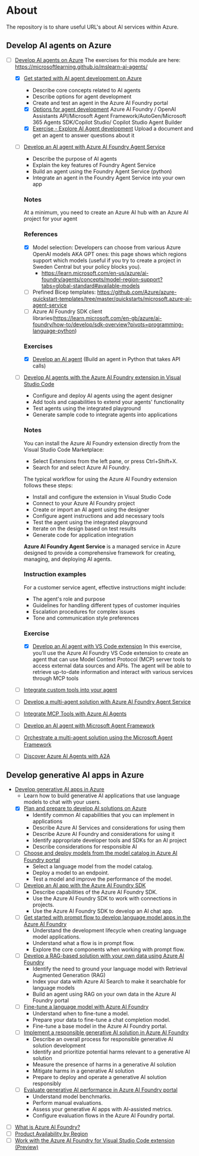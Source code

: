 # About
The repository is to share useful URL's about AI services within Azure.

## Develop AI agents on Azure
- [ ] [Develop AI agents on Azure](https://learn.microsoft.com/en-gb/training/paths/develop-ai-agents-on-azure/)
      The exercises for this module are here: https://microsoftlearning.github.io/mslearn-ai-agents/
  - [x] [Get started with AI agent development on Azure](https://learn.microsoft.com/en-gb/training/modules/ai-agent-fundamentals/)
    - Describe core concepts related to AI agents
    - Describe options for agent development
    - Create and test an agent in the Azure AI Foundry portal
    
     - [x] [Options for agent development](https://learn.microsoft.com/en-gb/training/modules/ai-agent-fundamentals/3-agent-development)
      Azure AI Foundry / OpenAI Assistants API/Microsoft Agent Framework/AutoGen/Microsoft 365 Agents SDK/Copilot Studio/ Copilot Studio Agent Builder
     - [x] [Exercise - Explore AI Agent development](https://microsoftlearning.github.io/mslearn-ai-agents/Instructions/01-agent-fundamentals.html)
    Upload a document and get an agent to answer questions about it
  - [ ] [Develop an AI agent with Azure AI Foundry Agent Service](https://learn.microsoft.com/en-gb/training/modules/develop-ai-agent-azure/)
    - Describe the purpose of AI agents
    - Explain the key features of Foundry Agent Service
    - Build an agent using the Foundry Agent Service (python)
    - Integrate an agent in the Foundry Agent Service into your own app
    ### Notes
    At a minimum, you need to create an Azure AI hub with an Azure AI project for your agent
    ### References
    - [x] Model selection: Developers can choose from various Azure OpenAI models AKA GPT ones: this page shows which regions support which models (useful if you try to create a project in Sweden Central but your policy blocks you). 
      - https://learn.microsoft.com/en-us/azure/ai-foundry/agents/concepts/model-region-support?tabs=global-standard#available-models
    - [ ] Prefined Bicep templates: https://github.com/Azure/azure-quickstart-templates/tree/master/quickstarts/microsoft.azure-ai-agent-service
    - [ ] Azure AI Foundry SDK client libraries(https://learn.microsoft.com/en-gb/azure/ai-foundry/how-to/develop/sdk-overview?pivots=programming-language-python)
    ### Exercises
    - [x] [Develop an AI agent](https://microsoftlearning.github.io/mslearn-ai-agents/Instructions/02-build-ai-agent.html) (Build an agent in Python that takes API calls)
  - [ ] [Develop AI agents with the Azure AI Foundry extension in Visual Studio Code](https://learn.microsoft.com/en-gb/training/modules/develop-ai-agents-vs-code/)
    - Configure and deploy AI agents using the agent designer
    - Add tools and capabilities to extend your agents' functionality
    - Test agents using the integrated playground
    - Generate sample code to integrate agents into applications
    ### Notes
      You can install the Azure AI Foundry extension directly from the Visual Studio Code Marketplace:
      - Select Extensions from the left pane, or press Ctrl+Shift+X.
      - Search for and select Azure AI Foundry.

      The typical workflow for using the Azure AI Foundry extension follows these steps:
      - Install and configure the extension in Visual Studio Code
      - Connect to your Azure AI Foundry project
      - Create or import an AI agent using the designer
      - Configure agent instructions and add necessary tools
      - Test the agent using the integrated playground
      - Iterate on the design based on test results
      - Generate code for application integration

    **Azure AI Foundry Agent Service**   is a managed service in Azure designed to provide a comprehensive framework for creating, managing, and deploying AI agents. 
    ### Instruction examples
    For a customer service agent, effective instructions might include:
    - The agent's role and purpose
    - Guidelines for handling different types of customer inquiries
    - Escalation procedures for complex issues
    - Tone and communication style preferences
    ### Exercise ###
    - [x] [Develop an AI agent with VS Code extension](https://microsoftlearning.github.io/mslearn-ai-agents/Instructions/07-build-agent-in-vs-code.html)
    In this exercise, you’ll use the Azure AI Foundry VS Code extension to create an agent that can use Model Context Protocol (MCP) server tools to access external data sources and APIs. The agent will be able to retrieve up-to-date information and interact with various services through MCP tools
  - [ ] [Integrate custom tools into your agent](https://learn.microsoft.com/en-gb/training/modules/build-agent-with-custom-tools/)
  - [ ] [Develop a multi-agent solution with Azure AI Foundry Agent Service](https://learn.microsoft.com/en-gb/training/modules/develop-multi-agent-azure-ai-foundry/)
  - [ ] [Integrate MCP Tools with Azure AI Agents](https://learn.microsoft.com/en-gb/training/modules/connect-agent-to-mcp-tools/)
  - [ ] [Develop an AI agent with Microsoft Agent Framework](https://learn.microsoft.com/en-gb/training/modules/develop-ai-agent-with-semantic-kernel/)
  - [ ] [Orchestrate a multi-agent solution using the Microsoft Agent Framework](https://learn.microsoft.com/en-gb/training/modules/orchestrate-semantic-kernel-multi-agent-solution/)
  - [ ] [Discover Azure AI Agents with A2A](https://learn.microsoft.com/en-gb/training/modules/discover-agents-with-a2a/)

## Develop generative AI apps in Azure

- [Develop generative AI apps in Azure](https://learn.microsoft.com/en-gb/training/paths/create-custom-copilots-ai-studio/)
  - Learn how to build generative AI applications that use language models to chat with your users.
  - [x] [Plan and prepare to develop AI solutions on Azure](https://learn.microsoft.com/en-gb/training/modules/prepare-azure-ai-development/)
    - Identify common AI capabilities that you can implement in applications 
    - Describe Azure AI Services and considerations for using them
    - Describe Azure AI Foundry and considerations for using it 
    - Identify appropriate developer tools and SDKs for an AI project
    - Describe considerations for responsible AI
  - [ ] [Choose and deploy models from the model catalog in Azure AI Foundry portal](https://learn.microsoft.com/en-gb/training/modules/explore-models-azure-ai-studio/)
    - Select a language model from the model catalog.
    - Deploy a model to an endpoint.
    - Test a model and improve the performance of the model.
  - [ ] [Develop an AI app with the Azure AI Foundry SDK](https://learn.microsoft.com/en-gb/training/modules/ai-foundry-sdk/)
    - Describe capabilities of the Azure AI Foundry SDK.
    - Use the Azure AI Foundry SDK to work with connections in projects.
    - Use the Azure AI Foundry SDK to develop an AI chat app.
  - [ ] [Get started with prompt flow to develop language model apps in the Azure AI Foundry](https://learn.microsoft.com/en-gb/training/modules/get-started-prompt-flow-ai-studio/)
    - Understand the development lifecycle when creating language model applications.
    - Understand what a flow is in prompt flow.
    - Explore the core components when working with prompt flow.
  - [ ] [Develop a RAG-based solution with your own data using Azure AI Foundry](https://learn.microsoft.com/en-gb/training/modules/build-copilot-ai-studio/)
    - Identify the need to ground your language model with Retrieval Augmented Generation (RAG)
    - Index your data with Azure AI Search to make it searchable for language models
    - Build an agent using RAG on your own data in the Azure AI Foundry portal
  - [ ] [Fine-tune a language model with Azure AI Foundry](https://learn.microsoft.com/en-gb/training/modules/finetune-model-copilot-ai-studio/)
    - Understand when to fine-tune a model.
    - Prepare your data to fine-tune a chat completion model.
    - Fine-tune a base model in the Azure AI Foundry portal.
  - [ ] [Implement a responsible generative AI solution in Azure AI Foundry](https://learn.microsoft.com/en-gb/training/modules/responsible-ai-studio/)
    - Describe an overall process for responsible generative AI solution development
    - Identify and prioritize potential harms relevant to a generative AI solution
    - Measure the presence of harms in a generative AI solution
    - Mitigate harms in a generative AI solution
    - Prepare to deploy and operate a generative AI solution responsibly
  - [ ] [Evaluate generative AI performance in Azure AI Foundry portal](https://learn.microsoft.com/en-gb/training/modules/evaluate-models-azure-ai-studio/)
    - Understand model benchmarks.
    - Perform manual evaluations.
    - Assess your generative AI apps with AI-assisted metrics.
    - Configure evaluation flows in the Azure AI Foundry portal.
- [ ] [What is Azure AI Foundry?](https://learn.microsoft.com/en-us/azure/ai-foundry/what-is-azure-ai-foundry)
- [ ] [Product Availability by Region](https://azure.microsoft.com/en-gb/explore/global-infrastructure/products-by-region/table)
- [ ] [Work with the Azure AI Foundry for Visual Studio Code extension (Preview)](https://learn.microsoft.com/en-us/azure/ai-foundry/how-to/develop/get-started-projects-vs-code) 
